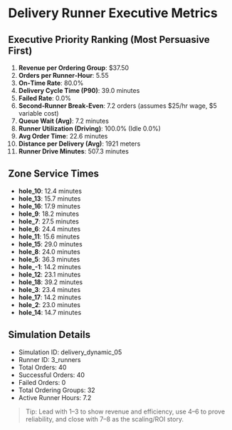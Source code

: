 # Delivery Runner Executive Metrics

## Executive Priority Ranking (Most Persuasive First)
1. **Revenue per Ordering Group**: $37.50
2. **Orders per Runner‑Hour**: 5.55
3. **On‑Time Rate**: 80.0%
4. **Delivery Cycle Time (P90)**: 39.0 minutes
5. **Failed Rate**: 0.0%
6. **Second‑Runner Break‑Even**: 7.2 orders (assumes $25/hr wage, $5 variable cost)
7. **Queue Wait (Avg)**: 7.2 minutes
8. **Runner Utilization (Driving)**: 100.0% (Idle 0.0%)
9. **Avg Order Time**: 22.6 minutes
10. **Distance per Delivery (Avg)**: 1921 meters
11. **Runner Drive Minutes**: 507.3 minutes

## Zone Service Times
- **hole_10**: 12.4 minutes
- **hole_13**: 15.7 minutes
- **hole_16**: 17.9 minutes
- **hole_9**: 18.2 minutes
- **hole_7**: 27.5 minutes
- **hole_6**: 24.4 minutes
- **hole_11**: 15.6 minutes
- **hole_15**: 29.0 minutes
- **hole_8**: 24.0 minutes
- **hole_5**: 36.3 minutes
- **hole_-1**: 14.2 minutes
- **hole_12**: 23.1 minutes
- **hole_18**: 39.2 minutes
- **hole_3**: 23.4 minutes
- **hole_17**: 14.2 minutes
- **hole_2**: 23.0 minutes
- **hole_14**: 14.7 minutes


## Simulation Details
- Simulation ID: delivery_dynamic_05
- Runner ID: 3_runners
- Total Orders: 40
- Successful Orders: 40
- Failed Orders: 0
- Total Ordering Groups: 32
- Active Runner Hours: 7.2

> Tip: Lead with 1–3 to show revenue and efficiency, use 4–6 to prove reliability, and close with 7–8 as the scaling/ROI story.

